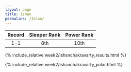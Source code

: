 ```yaml
---
layout: page
title: Ishan
permalink: /Ishan/
---
```


Record | Sleeper Rank | Power Rank               
:--: | :--: | :--:
1-1 | 8th | 10th   

{% include_relative week2/ishanchakravarty_results.html %}

{% include_relative week2/ishanchakravarty_polar.html %}
